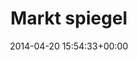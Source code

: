 ---
title:		"Markt spiegel"
type:		"photos"
mediatype:		"upload"
location:		"Berlin, Germany"
date:		"2014-04-20 15:54:33+00:00"
album:		"experimental"
filename:		"markt-spiegel-anna.md"
series:		"candid"
cl_public_id:		"experimental/markt-spiegel-anna"
cl_version:		1497004404
format:		"tiff"
bytes:		3983996
width:		2158
height:		1440
colours:
- "#2F261A"
- "#D1D7D3"
- "#00818A"
- "#786445"
- "#012D32"
- "#00B2BB"
- "#7B726C"
- "#30231B"
- "#81848C"
- "#BCCACE"
- "#CECFC4"
- "#322F2B"
- "#51C29A"
- "#547B8C"
- "#0E1A1D"
- "#0B8865"
- "#7F8637"
- "#725748"
- "#AEB0B6"
- "#D8CFC2"
- "#8E8F83"
- "#202524"
- "#BE9F6F"
- "#12231F"
- "#78868D"
- "#272C15"
- "#222226"
- "#32886B"
- "#818C84"
- "#033022"
- "#B3B961"
- "#827C80"
exposure_mode:		"Auto"
program:		"Aperture-priority AE"
aperture:		"1.4"
focal_length:		"50.0 mm"
iso:		"100"
shutter_speed:		"1/3200"
metering:		"Center-weighted average"
flash:		"Off, Did not fire"
white_balance:		"Custom"
colour_temp:		"6000"
has_crop:		"false"
orientation:		"Horizontal (normal)"
camera_model:		"NIKON D800"
lens_info:		"Nikon Nikkor 50mm f/1.4"
artist:		"No artist info"
x_resolution:		"300"
y_resolution:		"300"
---